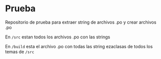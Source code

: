 # Prueba
Repositorio de prueba para extraer string de archivos .po y crear archivos .po

En `/src` estan todos los archivos .po con las strings

En `/build` esta el archivo .po con todas las string ezaclasas de todos los temas de `/src`
